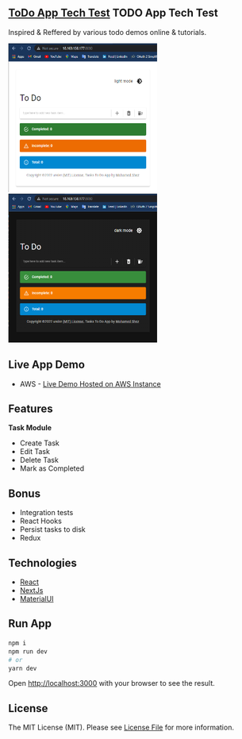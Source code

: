 ## [ToDo App Tech Test](https://github.com/shez1461) TODO App Tech Test
Inspired & Reffered by various todo demos online & tutorials.

<img src="https://github.com/shez1461/todo-app-nextjs/blob/main/nextjs/public/Screenshot1.png" width="300" height="300" />
<img src="https://github.com/shez1461/todo-app-nextjs/blob/main/nextjs/public/screenshot2.png" width="300" height="300" />

## Live App Demo
- AWS - [Live Demo Hosted on AWS Instance](http://18.169.158.177:8080/)

## Features
**Task Module**
- Create Task
- Edit Task
- Delete Task
- Mark as Completed

## Bonus
* Integration tests
* React Hooks
* Persist tasks to disk
* Redux

## Technologies
- [React](https://reactjs.org/)
- [NextJs](https://nextjs.org) 
- [MaterialUI](https://mui.com/)

## Run App
```bash
npm i
npm run dev
# or
yarn dev
```

Open [http://localhost:3000](http://localhost:3000) with your browser to see the result.

## License
The MIT License (MIT). Please see [License File](./nextjs/LICENSE.md) for more information.
